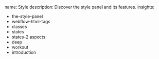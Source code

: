 name: Style
description: Discover the style panel and its features.
insights:
  - the-style-panel
  - webflow-html-tags
  - classes
  - states
  - states-2
aspects:
  - deep
  - workout
  - introduction
 
